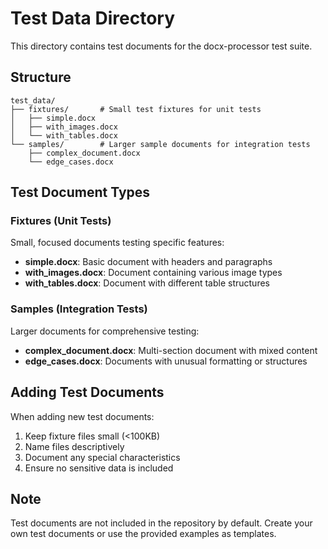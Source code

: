 # Test Data Directory

This directory contains test documents for the docx-processor test suite.

## Structure

```
test_data/
├── fixtures/       # Small test fixtures for unit tests
│   ├── simple.docx
│   ├── with_images.docx
│   └── with_tables.docx
└── samples/        # Larger sample documents for integration tests
    ├── complex_document.docx
    └── edge_cases.docx
```

## Test Document Types

### Fixtures (Unit Tests)
Small, focused documents testing specific features:
- **simple.docx**: Basic document with headers and paragraphs
- **with_images.docx**: Document containing various image types
- **with_tables.docx**: Document with different table structures

### Samples (Integration Tests)
Larger documents for comprehensive testing:
- **complex_document.docx**: Multi-section document with mixed content
- **edge_cases.docx**: Documents with unusual formatting or structures

## Adding Test Documents

When adding new test documents:
1. Keep fixture files small (<100KB)
2. Name files descriptively
3. Document any special characteristics
4. Ensure no sensitive data is included

## Note

Test documents are not included in the repository by default. Create your own test documents or use the provided examples as templates.
